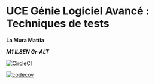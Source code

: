 # UCE Génie Logiciel Avancé : Techniques de tests

**La Mura Mattia**

***M1 ILSEN Gr-ALT***

[![CircleCI](https://circleci.com/gh/MattiaLaMura/ceri-m1-techniques-de-test.svg?style=svg)](https://app.circleci.com/pipelines/github/MattiaLaMura)

[![codecov](https://codecov.io/gh/MattiaLaMura/ceri-m1-techniques-de-test/branch/master/graph/badge.svg?token=EI7WTSZA5M)](https://codecov.io/gh/MattiaLaMura/ceri-m1-techniques-de-test)


